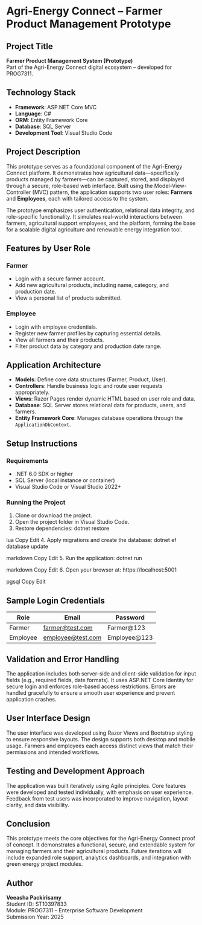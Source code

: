# Agri-Energy Connect – Farmer Product Management Prototype

## Project Title
**Farmer Product Management System (Prototype)**  
Part of the Agri-Energy Connect digital ecosystem – developed for PROG7311.

## Technology Stack
- **Framework**: ASP.NET Core MVC  
- **Language**: C#  
- **ORM**: Entity Framework Core  
- **Database**: SQL Server  
- **Development Tool**: Visual Studio Code  

## Project Description
This prototype serves as a foundational component of the Agri-Energy Connect platform. It demonstrates how agricultural data—specifically products managed by farmers—can be captured, stored, and displayed through a secure, role-based web interface. Built using the Model-View-Controller (MVC) pattern, the application supports two user roles: **Farmers** and **Employees**, each with tailored access to the system.

The prototype emphasizes user authentication, relational data integrity, and role-specific functionality. It simulates real-world interactions between farmers, agricultural support employees, and the platform, forming the base for a scalable digital agriculture and renewable energy integration tool.

## Features by User Role

### Farmer
- Login with a secure farmer account.
- Add new agricultural products, including name, category, and production date.
- View a personal list of products submitted.

### Employee
- Login with employee credentials.
- Register new farmer profiles by capturing essential details.
- View all farmers and their products.
- Filter product data by category and production date range.

## Application Architecture
- **Models**: Define core data structures (Farmer, Product, User).
- **Controllers**: Handle business logic and route user requests appropriately.
- **Views**: Razor Pages render dynamic HTML based on user role and data.
- **Database**: SQL Server stores relational data for products, users, and farmers.
- **Entity Framework Core**: Manages database operations through the `ApplicationDbContext`.

## Setup Instructions

### Requirements
- .NET 6.0 SDK or higher
- SQL Server (local instance or container)
- Visual Studio Code or Visual Studio 2022+

### Running the Project
1. Clone or download the project.
2. Open the project folder in Visual Studio Code.
3. Restore dependencies:
dotnet restore

lua
Copy
Edit
4. Apply migrations and create the database:
dotnet ef database update

markdown
Copy
Edit
5. Run the application:
dotnet run

markdown
Copy
Edit
6. Open your browser at:
https://localhost:5001

pgsql
Copy
Edit

## Sample Login Credentials

| Role     | Email                | Password     |
|----------|----------------------|--------------|
| Farmer   | farmer@test.com      | Farmer@123   |
| Employee | employee@test.com    | Employee@123 |

## Validation and Error Handling
The application includes both server-side and client-side validation for input fields (e.g., required fields, date formats). It uses ASP.NET Core Identity for secure login and enforces role-based access restrictions. Errors are handled gracefully to ensure a smooth user experience and prevent application crashes.

## User Interface Design
The user interface was developed using Razor Views and Bootstrap styling to ensure responsive layouts. The design supports both desktop and mobile usage. Farmers and employees each access distinct views that match their permissions and intended workflows.

## Testing and Development Approach
The application was built iteratively using Agile principles. Core features were developed and tested individually, with emphasis on user experience. Feedback from test users was incorporated to improve navigation, layout clarity, and data visibility.

## Conclusion
This prototype meets the core objectives for the Agri-Energy Connect proof of concept. It demonstrates a functional, secure, and extendable system for managing farmers and their agricultural products. Future iterations will include expanded role support, analytics dashboards, and integration with green energy project modules.

## Author
**Veeasha Packirisamy**  
Student ID: ST10397833  
Module: PROG7311 – Enterprise Software Development  
Submission Year: 2025

